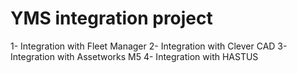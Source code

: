 # YMS integration project
1- Integration with Fleet Manager
2- Integration with Clever CAD
3- Integration with Assetworks M5
4- Integration with HASTUS
